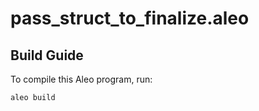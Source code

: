 # pass_struct_to_finalize.aleo

## Build Guide

To compile this Aleo program, run:
```bash
aleo build
```
